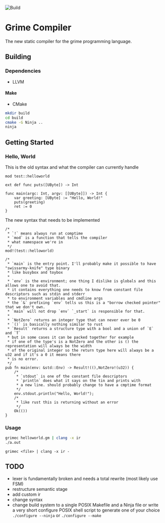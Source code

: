 ![Build](https://github.com/Edward-0/grimec/workflows/Build/badge.svg)
# Grime Compiler
The new static compiler for the grime programming language.

## Building
### Dependencies
 * LLVM
#### Make
 * CMake
```sh
mkdir build
cd build
cmake -G Ninja ..
ninja
```
## Getting Started

### Hello, World
This is the old syntax and what the compiler can currently handle
```grime
mod test::helloworld

ext def func puts([UByte]) -> Int

func main(argc: Int, argv: [[UByte]]) -> Int {
	var greeting: [UByte] := "Hello, World!"
	puts(greeting)
	ret := 0
}
```
The new syntax that needs to be implemented
```grime
/*
 * `!` means always run at comptime
 * `mod` is a function that tells the compiler
 * what namespace we're in
 */
mod!(test::helloworld)

/*
 * `main` is the entry point. I'll probably make it possible to have "swissarmy-knife" type binary
 * like busybox and toybox
 *
 * `env` is the environment; one thing I dislike is globals and this allows one to avoid that.
 * it contains everything one needs to know from constant file descriptors such as stdin and stderr
 * to environment variables and cmdline args
 * the `&` prefixing `env` tells us this is a "borrow checked pointer" that we don't own. 
 * `main` will not drop `env` `_start` is responsible for that.
 *
 * `NotZero` returns an integer type that can never ever be 0
 * `()` is basically nothing similar to rust
 * `Result` returns a structure type with a bool and a union of `E` and `T`
 * but in some cases it can be packed together for example
 * if one of the type's is a NotZero and the other is () the representation will always be the width
 * of the original integer so the return type here will always be a u32 and if it's a 0 it means there
 * is no error.
 */
pub fn main(env: &std::Env) -> Result!((),NotZero!(u32)) {
	/*
	 * `stdout` is one of the constant file descriptors
	 * `println` does what it says on the tin and prints with
	 * a new line. should probably change to have a cmptime format
	 */
	env.stdout.println("Hello, World!");
	/*
	 * like rust this is returning without an error
	 */
	Ok(())
}

```
### Usage

```sh
grimec helloworld.gm | clang -x ir
./a.out
```
```
grimec <file> | clang -x ir -
```

## TODO
 - lexer is fundamentally broken and needs a total rewrite (most likely use FSM)
 - restructure semantic stage
 - add custom ir
 - change syntax
 - change build system to a single POSIX Makefile and a Ninja file or write a
   very short configure POSIX shell script to generate one of your choice
   `./configure --ninja` or `./configure --make`
